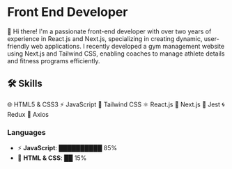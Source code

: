 
# Front End Developer

👋 Hi there! I'm a passionate front-end developer with over two years of experience in React.js and Next.js, specializing in creating dynamic, user-friendly web applications. I recently developed a gym management website using Next.js and Tailwind CSS, enabling coaches to manage athlete details and fitness programs efficiently.


## 🛠 Skills
🌐 HTML5 & CSS3
⚡ JavaScript
🎨 Tailwind CSS
⚛️ React.js
🚀 Next.js
🧪 Jest
🌀 Redux
🔗 Axios
### Languages
- ⚡ **JavaScript**: ██████████ 85%  
- 🎨 **HTML & CSS**: ██ 15%
